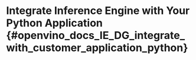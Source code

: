 # Integrate Inference Engine with Your Python Application {#openvino_docs_IE_DG_integrate_with_customer_application_python}